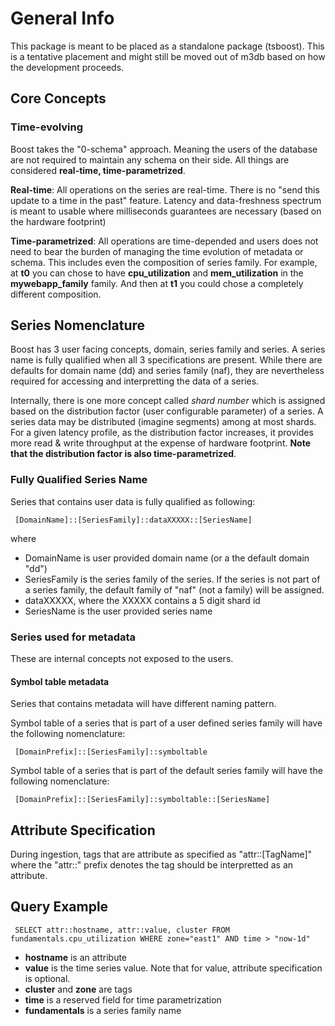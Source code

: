 # General Info

This package is meant to be placed as a standalone package (tsboost).
This is a tentative placement and might still be moved out of m3db based on how
the development proceeds.

## Core Concepts

### Time-evolving

Boost takes the "0-schema" approach. Meaning the users of the database are not
required to maintain any schema on their side. All things are considered
**real-time, time-parametrized**.

**Real-time**: All operations on the series are real-time. There is no "send
this update to a time in the past" feature. Latency and data-freshness spectrum
is meant to usable where milliseconds guarantees are necessary (based on the
hardware footprint)

**Time-parametrized**: All operations are time-depended and users does not
need to bear the burden of managing the time evolution of metadata or schema.
This includes even the composition of series family. For example, at **t0** you
can chose to have **cpu_utilization** and **mem_utilization** in the
**mywebapp_family** family. And then at **t1** you could chose a completely
different composition.

## Series Nomenclature

Boost has 3 user facing concepts, domain, series family and series. A series
name is fully qualified when all 3 specifications are present. While there are
defaults for domain name (dd) and series family (naf), they are nevertheless
required for accessing and interpretting the data of a series.

Internally, there is one more concept called *shard number* which is assigned
based on the distribution factor (user configurable parameter) of a series. A
series data may be distributed (imagine segments) among at most shards. For a
given latency profile, as the distribution factor increases, it provides more
read & write throughput at the expense of hardware footprint. **Note that the
distribution factor is also time-parametrized**.

### Fully Qualified Series Name
Series that contains user data is fully qualified as following:

```
 [DomainName]::[SeriesFamily]::dataXXXXX::[SeriesName]
```
 where
 - DomainName is user provided domain name (or a the default domain "dd")
- SeriesFamily is the series family of the series. If the series is not part of
a series family, the default family of "naf" (not a family) will be assigned.
- dataXXXXX, where the XXXXX contains a 5 digit shard id
- SeriesName is the user provided series name
 
### Series used for metadata

These are internal concepts not exposed to the users.

#### Symbol table metadata

Series that contains metadata will have different naming pattern.

Symbol table of a series that is part of a user defined series family will have
the following nomenclature:

```
 [DomainPrefix]::[SeriesFamily]::symboltable
```

Symbol table of a series that is part of the default series family will have
the following nomenclature:
```
 [DomainPrefix]::[SeriesFamily]::symboltable::[SeriesName]
```

## Attribute Specification

During ingestion, tags that are attribute as specified as "attr::[TagName]"
where the "attr::" prefix denotes the tag should be interpretted as an
attribute.

## Query Example

<code> SELECT attr::hostname, attr::value, cluster FROM
fundamentals.cpu_utilization WHERE zone="east1" AND time > "now-1d" </code>

- **hostname** is an attribute
- **value** is the time series value. Note that for value, attribute
specification is optional.
- **cluster** and **zone** are tags
- **time** is a reserved field for time parametrization
- **fundamentals** is a series family name
